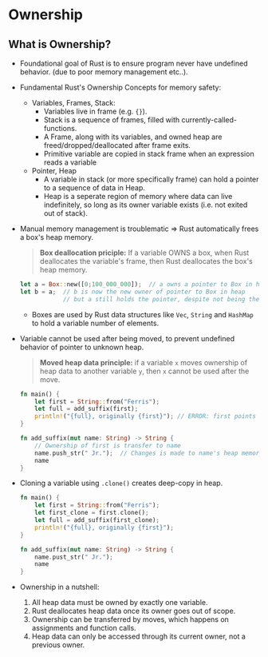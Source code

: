 # Ownership

## What is Ownership?
- Foundational goal of Rust is to ensure program never have undefined behavior. (due to poor memory management etc..).
- Fundamental Rust's Ownership Concepts for memory safety:
    - Variables, Frames, Stack:
        - Variables live in frame (e.g. `{}`).
        - Stack is a sequence of frames, filled with currently-called-functions.
        - A Frame, along with its variables, and owned heap are freed/dropped/deallocated after frame exits.
        - Primitive variable are copied in stack frame when an expression reads a variable
    - Pointer, Heap
        - A variable in stack (or more specifically frame) can hold a pointer to a sequence of data in Heap.
        - Heap is a seperate region of memory where data can live indefinitely, so long as its owner variable exists (i.e. not exited out of stack).
- Manual memory management is troublematic => Rust automatically frees a box's heap memory.
    > **Box deallocation priciple:** If a variable OWNS a box, when Rust deallocates the variable's frame, then Rust deallocates the box's heap memory.
        
    ```rust
    let a = Box::new([0;100_000_000]);  // a owns a pointer to Box in heap
    let b = a;  // b is now the new owner of pointer to Box in heap
                // but a still holds the pointer, despite not being the owner
    ```
    - Boxes are used by Rust data structures like `Vec`, `String` and `HashMap` to hold a variable number of elements.
- Variable cannot be used after being moved, to prevent undefined behavior of pointer to unknown heap.
    > **Moved heap data principle:** if a variable `x` moves ownership of heap data to another variable `y`, then `x` cannot be used after the move.

    ```rust
    fn main() {
        let first = String::from("Ferris");
        let full = add_suffix(first);
        println!("{full}, originally {first}"); // ERROR: first points to deallocated memory
    }
    
    fn add_suffix(mut name: String) -> String {
        // Ownership of first is transfer to name
        name.push_str(" Jr.");  // Changes is made to name's heap memory
        name
    }
    ```
- Cloning a variable using `.clone()` creates deep-copy in heap.
    ```rust
    fn main() {
        let first = String::from("Ferris");
        let first_clone = first.clone();
        let full = add_suffix(first_clone);
        println!("{full}, originally {first}");
    }
    
    fn add_suffix(mut name: String) -> String {
        name.pust_str(" Jr.");
        name
    }
    ```
- Ownership in a nutshell:
    1. All heap data must be owned by exactly one variable.
    2. Rust deallocates heap data once its owner goes out of scope.
    3. Ownership can be transferred by moves, which happens on assignments and function calls.
    4. Heap data can only be accessed through its current owner, not a previous owner.

